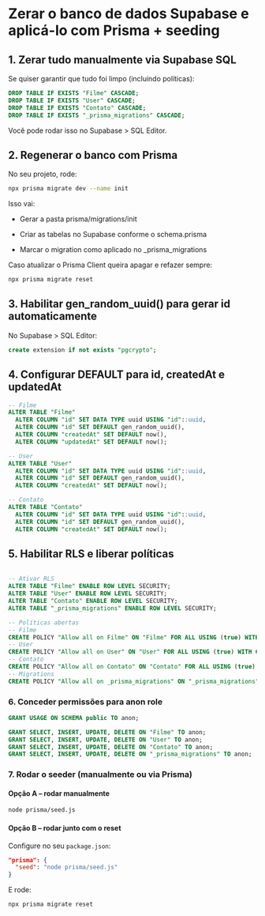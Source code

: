 # Zerar o banco de dados Supabase e aplicá-lo com Prisma + seeding

## 1. Zerar tudo manualmente via Supabase SQL
Se quiser garantir que tudo foi limpo (incluindo políticas):

```sql
DROP TABLE IF EXISTS "Filme" CASCADE;
DROP TABLE IF EXISTS "User" CASCADE;
DROP TABLE IF EXISTS "Contato" CASCADE;
DROP TABLE IF EXISTS "_prisma_migrations" CASCADE;
```
Você pode rodar isso no Supabase > SQL Editor.

## 2. Regenerar o banco com Prisma
No seu projeto, rode:

```bash
npx prisma migrate dev --name init
```
Isso vai:

- Gerar a pasta prisma/migrations/init

- Criar as tabelas no Supabase conforme o schema.prisma

- Marcar o migration como aplicado no _prisma_migrations

Caso atualizar o Prisma Client queira apagar e refazer sempre:
```bash
npx prisma migrate reset
```

## 3. Habilitar gen_random_uuid() para gerar id automaticamente
No Supabase > SQL Editor:

```sql
create extension if not exists "pgcrypto";
```


## 4. Configurar DEFAULT para id, createdAt e updatedAt
```sql
-- Filme
ALTER TABLE "Filme"
  ALTER COLUMN "id" SET DATA TYPE uuid USING "id"::uuid,
  ALTER COLUMN "id" SET DEFAULT gen_random_uuid(),
  ALTER COLUMN "createdAt" SET DEFAULT now(),
  ALTER COLUMN "updatedAt" SET DEFAULT now();

-- User
ALTER TABLE "User"
  ALTER COLUMN "id" SET DATA TYPE uuid USING "id"::uuid,
  ALTER COLUMN "id" SET DEFAULT gen_random_uuid(),
  ALTER COLUMN "createdAt" SET DEFAULT now();

-- Contato
ALTER TABLE "Contato"
  ALTER COLUMN "id" SET DATA TYPE uuid USING "id"::uuid,
  ALTER COLUMN "id" SET DEFAULT gen_random_uuid(),
  ALTER COLUMN "createdAt" SET DEFAULT now();
```

## 5. Habilitar RLS e liberar políticas
```sql

-- Ativar RLS
ALTER TABLE "Filme" ENABLE ROW LEVEL SECURITY;
ALTER TABLE "User" ENABLE ROW LEVEL SECURITY;
ALTER TABLE "Contato" ENABLE ROW LEVEL SECURITY;
ALTER TABLE "_prisma_migrations" ENABLE ROW LEVEL SECURITY;

-- Políticas abertas
-- Filme
CREATE POLICY "Allow all on Filme" ON "Filme" FOR ALL USING (true) WITH CHECK (true);
-- User
CREATE POLICY "Allow all on User" ON "User" FOR ALL USING (true) WITH CHECK (true);
-- Contato
CREATE POLICY "Allow all on Contato" ON "Contato" FOR ALL USING (true) WITH CHECK (true);
-- Migrations
CREATE POLICY "Allow all on _prisma_migrations" ON "_prisma_migrations" FOR ALL USING (true) WITH CHECK (true);
```


### 6. Conceder permissões para anon role
```sql
GRANT USAGE ON SCHEMA public TO anon;

GRANT SELECT, INSERT, UPDATE, DELETE ON "Filme" TO anon;
GRANT SELECT, INSERT, UPDATE, DELETE ON "User" TO anon;
GRANT SELECT, INSERT, UPDATE, DELETE ON "Contato" TO anon;
GRANT SELECT, INSERT, UPDATE, DELETE ON "_prisma_migrations" TO anon;
```

### 7. Rodar o seeder (manualmente ou via Prisma)
#### Opção A – rodar manualmente
```bash
node prisma/seed.js
```


#### Opção B – rodar junto com o reset
Configure no seu ```package.json```:

```json
"prisma": {
  "seed": "node prisma/seed.js"
}
```
E rode:

```bash
npx prisma migrate reset
```